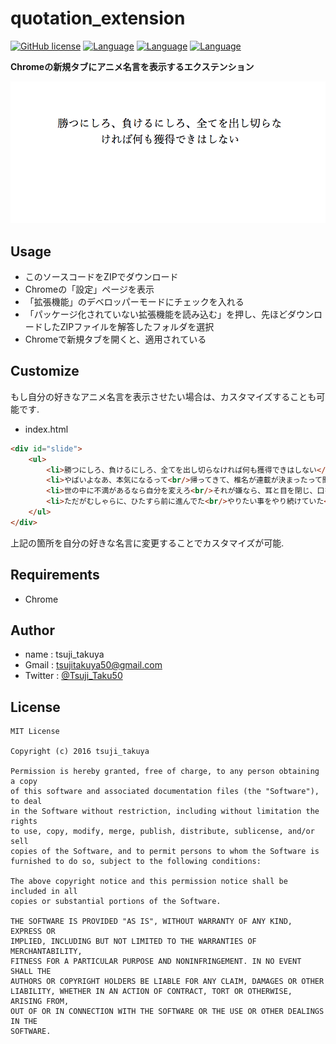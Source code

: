 # quotation_extension
[![GitHub license](https://img.shields.io/badge/license-MIT-brightgreen.svg)](https://github.com/konifar/fab-transformation/blob/master/LICENSE) [![Language](http://img.shields.io/badge/language-javascript-brightgreen.svg?style=flat)](https://developers.google.com/apps-script/) [![Language](http://img.shields.io/badge/language-html-brightgreen.svg?style=flat)]() [![Language](http://img.shields.io/badge/language-css-brightgreen.svg?style=flat)]()  

**Chromeの新規タブにアニメ名言を表示するエクステンション**

![](sample.gif)

## Usage
- このソースコードをZIPでダウンロード
- Chromeの「設定」ページを表示
- 「拡張機能」のデベロッパーモードにチェックを入れる
- 「パッケージ化されていない拡張機能を読み込む」を押し、先ほどダウンロードしたZIPファイルを解答したフォルダを選択
- Chromeで新規タブを開くと、適用されている

## Customize
もし自分の好きなアニメ名言を表示させたい場合は、カスタマイズすることも可能です.

- index.html

```html
<div id="slide">
    <ul>
        <li>勝つにしろ、負けるにしろ、全てを出し切らなければ何も獲得できはしない</li>
        <li>やばいよなあ、本気になるって<br/>帰ってきて、椎名が連載が決まったって聞いたとき、自分が否定されているような気がした<br/>心がくじけそうだった<br/>本気だったから<br/>後悔からも、悔しさからも、逃げも隠れも出来なかった<br/>でも、だったら簡単なんだ<br/>やるしかない<br/> この気持ちをぬぐうにはやるしかない<br/> ダメでもダメでもやるしかない<br/></li>
        <li>世の中に不満があるなら自分を変えろ<br/>それが嫌なら、耳と目を閉じ、口をつぐんで<br/>孤独に暮らせ<br/></li>
        <li>ただがむしゃらに、ひたすら前に進んでた<br/>やりたい事をやり続けていた<br/>そして気が付くとこの年になってた<br/>それだけさ<br/></li>
    </ul>
</div>
```
上記の箇所を自分の好きな名言に変更することでカスタマイズが可能.

## Requirements
- Chrome

## Author
- name : tsuji_takuya
- Gmail : tsujitakuya50@gmail.com
- Twitter : [@Tsuji_Taku50](https://twitter.com/Tsuji_Taku50)

## License

```
MIT License

Copyright (c) 2016 tsuji_takuya

Permission is hereby granted, free of charge, to any person obtaining a copy
of this software and associated documentation files (the "Software"), to deal
in the Software without restriction, including without limitation the rights
to use, copy, modify, merge, publish, distribute, sublicense, and/or sell
copies of the Software, and to permit persons to whom the Software is
furnished to do so, subject to the following conditions:

The above copyright notice and this permission notice shall be included in all
copies or substantial portions of the Software.

THE SOFTWARE IS PROVIDED "AS IS", WITHOUT WARRANTY OF ANY KIND, EXPRESS OR
IMPLIED, INCLUDING BUT NOT LIMITED TO THE WARRANTIES OF MERCHANTABILITY,
FITNESS FOR A PARTICULAR PURPOSE AND NONINFRINGEMENT. IN NO EVENT SHALL THE
AUTHORS OR COPYRIGHT HOLDERS BE LIABLE FOR ANY CLAIM, DAMAGES OR OTHER
LIABILITY, WHETHER IN AN ACTION OF CONTRACT, TORT OR OTHERWISE, ARISING FROM,
OUT OF OR IN CONNECTION WITH THE SOFTWARE OR THE USE OR OTHER DEALINGS IN THE
SOFTWARE.
```
